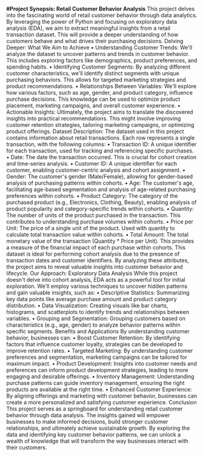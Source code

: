 **#Project Synopsis: Retail Customer Behavior Analysis**
This project delves into the fascinating world of retail customer behavior through data analytics. By leveraging the power of Python and focusing on exploratory data analysis (EDA), we aim to extract meaningful insights from a retail transaction dataset. This will provide a deeper understanding of how customers behave and what drives their purchasing decisions.
Delving Deeper: What We Aim to Achieve
•	Understanding Customer Trends: We'll analyze the dataset to uncover patterns and trends in customer behavior. This includes exploring factors like demographics, product preferences, and spending habits.
•	Identifying Customer Segments: By analyzing different customer characteristics, we'll identify distinct segments with unique purchasing behaviors. This allows for targeted marketing strategies and product recommendations.
•	Relationships Between Variables: We'll explore how various factors, such as age, gender, and product category, influence purchase decisions. This knowledge can be used to optimize product placement, marketing campaigns, and overall customer experience.
•	Actionable Insights: Ultimately, the project aims to translate the discovered insights into practical recommendations. This might involve improving customer retention strategies, tailoring marketing campaigns, or optimizing product offerings.
Dataset Description:
The dataset used in this project contains information about retail transactions. Each row represents a single transaction, with the following columns:
•	Transaction ID: A unique identifier for each transaction, used for tracking and referencing specific purchases.
•	Date: The date the transaction occurred. This is crucial for cohort creation and time-series analysis.
•	Customer ID: A unique identifier for each customer, enabling customer-centric analysis and cohort assignment.
•	Gender: The customer's gender (Male/Female), allowing for gender-based analysis of purchasing patterns within cohorts.
•	Age: The customer's age, facilitating age-based segmentation and analysis of age-related purchasing preferences within cohorts.
•	Product Category: The category of the purchased product (e.g., Electronics, Clothing, Beauty), enabling analysis of product popularity and category-specific trends within cohorts.
•	Quantity: The number of units of the product purchased in the transaction. This contributes to understanding purchase volumes within cohorts.
•	Price per Unit: The price of a single unit of the product. Used with quantity to calculate total transaction value within cohorts.
•	Total Amount: The total monetary value of the transaction (Quantity * Price per Unit). This provides a measure of the financial impact of each purchase within cohorts.
This dataset is ideal for performing cohort analysis due to the presence of transaction dates and customer identifiers. By analyzing these attributes, the project aims to reveal valuable insights into customer behavior and lifecycle.
Our Approach: Exploratory Data Analysis
While this project doesn't delve into cohort analysis, EDA acts as a powerful tool for initial exploration. We'll employ various techniques to uncover hidden patterns and gain valuable insights, such as:
•	Descriptive Statistics: Summarizing key data points like average purchase amount and product category distribution.
•	Data Visualization: Creating visuals like bar charts, histograms, and scatterplots to identify trends and relationships between variables.
•	Grouping and Segmentation: Grouping customers based on characteristics (e.g., age, gender) to analyze behavior patterns within specific segments.
Benefits and Applications
By understanding customer behavior, businesses can:
•	Boost Customer Retention: By identifying factors that influence customer loyalty, strategies can be developed to improve retention rates.
•	Targeted Marketing: By understanding customer preferences and segmentation, marketing campaigns can be tailored for maximum impact.
•	Product Development: Insights into customer needs and preferences can inform product development strategies, leading to more engaging and desirable offerings.
•	Inventory Management: Understanding purchase patterns can guide inventory management, ensuring the right products are available at the right time.
•	Enhanced Customer Experience: By aligning offerings and marketing with customer behavior, businesses can create a more personalized and satisfying customer experience.
Conclusion
This project serves as a springboard for understanding retail customer behavior through data analysis. The insights gained will empower businesses to make informed decisions, build stronger customer relationships, and ultimately achieve sustainable growth. By exploring the data and identifying key customer behavior patterns, we can unlock a wealth of knowledge that will transform the way businesses interact with their customers.

